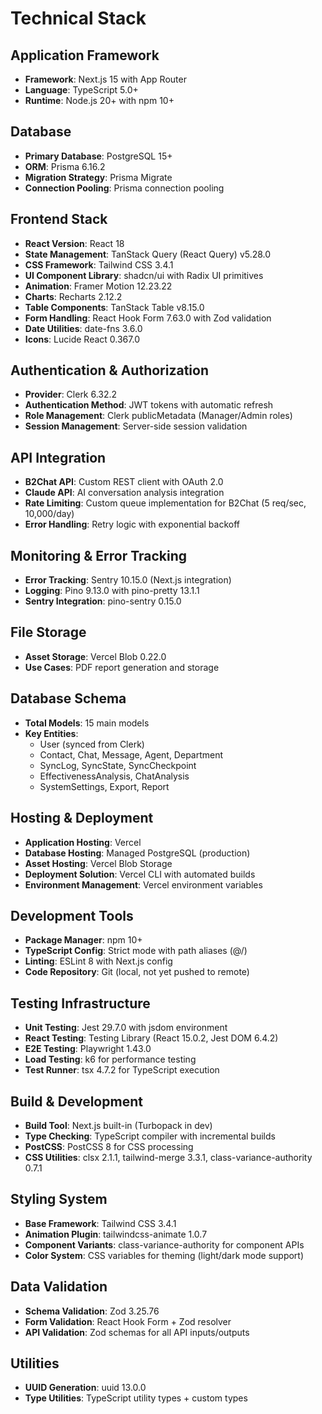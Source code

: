 # Technical Stack

## Application Framework
- **Framework**: Next.js 15 with App Router
- **Language**: TypeScript 5.0+
- **Runtime**: Node.js 20+ with npm 10+

## Database
- **Primary Database**: PostgreSQL 15+
- **ORM**: Prisma 6.16.2
- **Migration Strategy**: Prisma Migrate
- **Connection Pooling**: Prisma connection pooling

## Frontend Stack
- **React Version**: React 18
- **State Management**: TanStack Query (React Query) v5.28.0
- **CSS Framework**: Tailwind CSS 3.4.1
- **UI Component Library**: shadcn/ui with Radix UI primitives
- **Animation**: Framer Motion 12.23.22
- **Charts**: Recharts 2.12.2
- **Table Components**: TanStack Table v8.15.0
- **Form Handling**: React Hook Form 7.63.0 with Zod validation
- **Date Utilities**: date-fns 3.6.0
- **Icons**: Lucide React 0.367.0

## Authentication & Authorization
- **Provider**: Clerk 6.32.2
- **Authentication Method**: JWT tokens with automatic refresh
- **Role Management**: Clerk publicMetadata (Manager/Admin roles)
- **Session Management**: Server-side session validation

## API Integration
- **B2Chat API**: Custom REST client with OAuth 2.0
- **Claude API**: AI conversation analysis integration
- **Rate Limiting**: Custom queue implementation for B2Chat (5 req/sec, 10,000/day)
- **Error Handling**: Retry logic with exponential backoff

## Monitoring & Error Tracking
- **Error Tracking**: Sentry 10.15.0 (Next.js integration)
- **Logging**: Pino 9.13.0 with pino-pretty 13.1.1
- **Sentry Integration**: pino-sentry 0.15.0

## File Storage
- **Asset Storage**: Vercel Blob 0.22.0
- **Use Cases**: PDF report generation and storage

## Database Schema
- **Total Models**: 15 main models
- **Key Entities**:
  - User (synced from Clerk)
  - Contact, Chat, Message, Agent, Department
  - SyncLog, SyncState, SyncCheckpoint
  - EffectivenessAnalysis, ChatAnalysis
  - SystemSettings, Export, Report

## Hosting & Deployment
- **Application Hosting**: Vercel
- **Database Hosting**: Managed PostgreSQL (production)
- **Asset Hosting**: Vercel Blob Storage
- **Deployment Solution**: Vercel CLI with automated builds
- **Environment Management**: Vercel environment variables

## Development Tools
- **Package Manager**: npm 10+
- **TypeScript Config**: Strict mode with path aliases (@/)
- **Linting**: ESLint 8 with Next.js config
- **Code Repository**: Git (local, not yet pushed to remote)

## Testing Infrastructure
- **Unit Testing**: Jest 29.7.0 with jsdom environment
- **React Testing**: Testing Library (React 15.0.2, Jest DOM 6.4.2)
- **E2E Testing**: Playwright 1.43.0
- **Load Testing**: k6 for performance testing
- **Test Runner**: tsx 4.7.2 for TypeScript execution

## Build & Development
- **Build Tool**: Next.js built-in (Turbopack in dev)
- **Type Checking**: TypeScript compiler with incremental builds
- **PostCSS**: PostCSS 8 for CSS processing
- **CSS Utilities**: clsx 2.1.1, tailwind-merge 3.3.1, class-variance-authority 0.7.1

## Styling System
- **Base Framework**: Tailwind CSS 3.4.1
- **Animation Plugin**: tailwindcss-animate 1.0.7
- **Component Variants**: class-variance-authority for component APIs
- **Color System**: CSS variables for theming (light/dark mode support)

## Data Validation
- **Schema Validation**: Zod 3.25.76
- **Form Validation**: React Hook Form + Zod resolver
- **API Validation**: Zod schemas for all API inputs/outputs

## Utilities
- **UUID Generation**: uuid 13.0.0
- **Type Utilities**: TypeScript utility types + custom types

